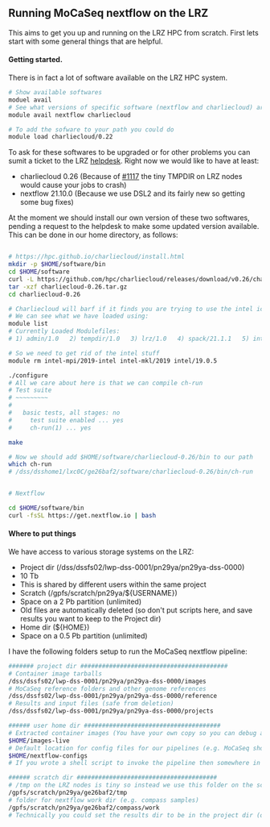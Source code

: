 ## Running MoCaSeq nextflow on the LRZ

This aims to get you up and running on the LRZ HPC from scratch. First lets start with some general things that are helpful.

#### Getting started.
There is in fact a lot of software available on the LRZ HPC system.
```bash
# Show available softwares
moduel avail
# See what versions of specific software (nextflow and charliecloud) are offered
module avail nextflow charliecloud

# To add the sofware to your path you could do
module load charliecloud/0.22

```

To ask for these softwares to be upgraded or for other problems you can sumit a ticket to the LRZ [helpdesk](https://servicedesk.lrz.de). Right now we would like to have at least:
 - charliecloud 0.26 (Because of [#1117](https://github.com/hpc/charliecloud/pull/1117) the tiny TMPDIR on LRZ nodes would cause your jobs to crash)
 - nextflow 21.10.0 (Because we use DSL2 and its fairly new so getting some bug fixes)

At the moment we should install our own version of these two softwares, pending a request to the helpdesk to make some updated version available. This can be done in our home directory, as follows:

```bash

# https://hpc.github.io/charliecloud/install.html
mkdir -p $HOME/software/bin
cd $HOME/software
curl -L https://github.com/hpc/charliecloud/releases/download/v0.26/charliecloud-0.26.tar.gz > charliecloud-0.26.tar.gz
tar -xzf charliecloud-0.26.tar.gz
cd charliecloud-0.26

# Charliecloud will barf if it finds you are trying to use the intel icc as our compiler. On LRZ you are probably using this by default
# We can see what we have loaded using:
module list
# Currently Loaded Modulefiles:
# 1) admin/1.0   2) tempdir/1.0   3) lrz/1.0   4) spack/21.1.1   5) intel/19.0.5   6) intel-mkl/2019   7) intel-mpi/2019-intel  

# So we need to get rid of the intel stuff
module rm intel-mpi/2019-intel intel-mkl/2019 intel/19.0.5 

./configure 
# All we care about here is that we can compile ch-run
# Test suite
# ~~~~~~~~~
# 
#   basic tests, all stages: no
#     test suite enabled ... yes
#     ch-run(1) ... yes

make

# Now we should add $HOME/software/charliecloud-0.26/bin to our path
which ch-run
# /dss/dsshome1/lxc0C/ge26baf2/software/charliecloud-0.26/bin/ch-run


# Nextflow

cd $HOME/software/bin
curl -fsSL https://get.nextflow.io | bash

```

#### Where to put things
We have access to various storage systems on the LRZ:
 - Project dir (/dss/dssfs02/lwp-dss-0001/pn29ya/pn29ya-dss-0000)
  - 10 Tb
  - This is shared by different users within the same project
 - Scratch (/gpfs/scratch/pn29ya/${USERNAME})
  - Space on a 2 Pb partition (unlimited)
  - Old files are automatically deleted (so don't put scripts here, and save results you want to keep to the Project dir)
 - Home dir (${HOME})
  - Space on a 0.5 Pb partition (unlimited)

I have the following folders setup to run the MoCaSeq nextflow pipeline:
```bash
####### project dir #########################################
# Container image tarballs
/dss/dssfs02/lwp-dss-0001/pn29ya/pn29ya-dss-0000/images
# MoCaSeq reference folders and other genome references
/dss/dssfs02/lwp-dss-0001/pn29ya/pn29ya-dss-0000/reference
# Results and input files (safe from deletion)
/dss/dssfs02/lwp-dss-0001/pn29ya/pn29ya-dss-0000/projects

###### user home dir ######################################
# Extracted container images (You have your own copy so you can debug and hack it without affecting others)
$HOME/images-live
# Default location for config files for our pipelines (e.g. MoCaSeq should read $HOME/nextflow-configs/mocaseq/pipeline/mocaseq.config by default)
$HOME/nextflow-configs
# If you wrote a shell script to invoke the pipeline then somewhere in your home dir is a good place for it (e.g. $HOME/pipelines/compass/bin/run.sh)

###### scratch dir #######################################
# /tmp on the LRZ nodes is tiny so instead we use this folder on the scratch space
/gpfs/scratch/pn29ya/ge26baf2/tmp
# folder for nextflow work dir (e.g. compass samples)
/gpfs/scratch/pn29ya/ge26baf2/compass/work
# Technically you could set the results dir to be in the project dir (or copy the results there once the pipeline is complete)

```


